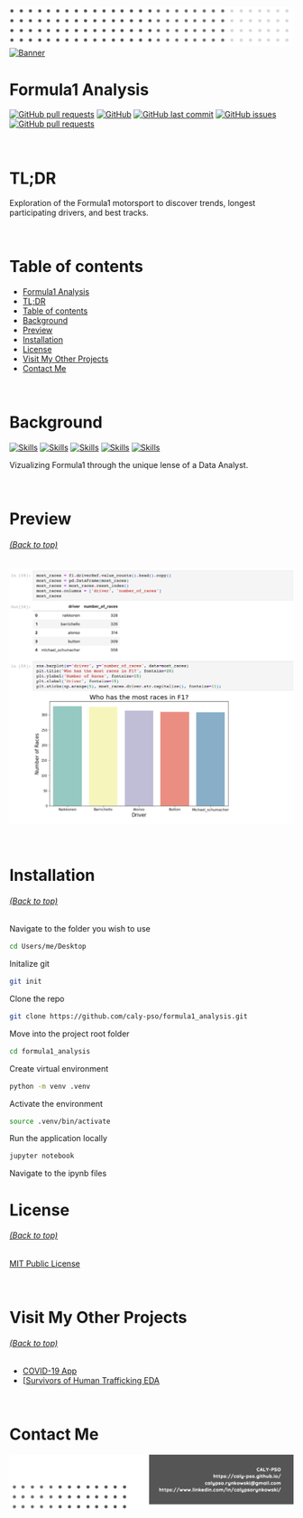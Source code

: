 <!-- Add banner here -->

[![Header](https://github.com/caly-pso/formula1_analysis/blob/main/img/header.png)](#TL;DR)
[![Banner](https://github.com/caly-pso/formula1_analysis/blob/main/img/netflix.jpg)](#TL;DR)

# Formula1 Analysis

<!-- buttons -->
<!-- https://shields.io/ -->

[![GitHub pull requests](https://img.shields.io/github/languages/top/caly-pso/formula1_analysis?style=flat-square)](#TL;DR)
[![GitHub](https://img.shields.io/github/repo-size/caly-pso/formula1_analysis?style=flat-square)](#TL;DR)
[![GitHub last commit](https://img.shields.io/github/last-commit/caly-pso/formula1_analysis?style=flat-square)](#TL;DR)
[![GitHub issues](https://img.shields.io/github/issues-raw/caly-pso/formula1_analysis?style=flat-square)](#TL;DR)
[![GitHub pull requests](https://img.shields.io/github/issues-pr/caly-pso/formula1_analysis?style=flat-square)](#TL;DR)

<br>

# TL;DR

Exploration of the Formula1 motorsport to discover trends, longest participating drivers, and best tracks.

<br>

# Table of contents

- [Formula1 Analysis](#f1-analysis)
- [TL;DR](#TL;DR)
- [Table of contents](#table-of-contents)
- [Background](#background)
- [Preview](#preview)
- [Installation](#installation)
- [License](#license)
- [Visit My Other Projects](#visit-my-other-projects)
- [Contact Me](#contact-me)

<br>

# Background

<!-- project in breif -->
<!-- Background
Problem Statement
Data Description -->

<!-- buttons -->

[![Skills](https://img.shields.io/badge/-Python-yellowgreen?style=for-the-badge)](#f1-analysis)
[![Skills](https://img.shields.io/badge/-Pandas-yellow?style=for-the-badge)](#f1-analysis)
[![Skills](https://img.shields.io/badge/-Matplotlib-orange?style=for-the-badge)](#f1-analysis)
[![Skills](https://img.shields.io/badge/-Seaborn-red?style=for-the-badge)](#f1-analysis)
[![Skills](https://img.shields.io/badge/-Plotly-lightgrey?style=for-the-badge)](#f1-analysis)

<!--Colors: brightgreengreenyellowgreenyelloworangeredbluelightgrey
successimportantcriticalinformationalinactive
bluevioletff69b49cf-->

Vizualizing Formula1 through the unique lense of a Data Analyst.

<br>

# Preview

###### [(Back to top)](#table-of-contents)

<!-- project preview -->

[![Notebook Preview](https://github.com/caly-pso/formula1_analysis/blob/main/img/preview.png)](https://caly-pso.github.io/project_link/5_Random_F1_Facts-Part_1.html)

<br>

# Installation

###### [(Back to top)](#table-of-contents)

Navigate to the folder you wish to use

```bash
cd Users/me/Desktop
```

Initalize git

```bash
git init
```

Clone the repo

```bash
git clone https://github.com/caly-pso/formula1_analysis.git
```

Move into the project root folder

```bash
cd formula1_analysis
```

Create virtual environment

```bash
python -m venv .venv
```

Activate the environment

```bash
source .venv/bin/activate
```

<!-- Install the requirements

```bash
pip install -r requirements.txt
``` -->

Run the application locally

```bash
jupyter notebook
```

Navigate to the ipynb files
<br>

<!-- # Development

[(Back to top)](#table-of-contents)

To modify this application, you need to open up the covid_app.py files, and the fuction and graphing python files. To

<br> -->

# License

###### [(Back to top)](#table-of-contents)

[MIT Public License](https://github.com/caly-pso/formula1_analysis/blob/main/LICENSE.md)

<br>

<!-- Add the footer here -->

# Visit My Other Projects

###### [(Back to top)](#table-of-contents)

- [COVID-19 App](https://github.com/caly-pso/covid_app)
- [[Survivors of Human Trafficking EDA](https://github.com/caly-pso/EDA_trafficking_survivors)

<br>

# Contact Me

[![Footer](https://github.com/caly-pso/covid_app/blob/main/img/footer.png)](#contact-me)
